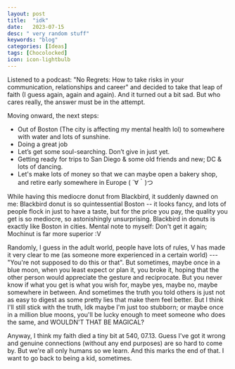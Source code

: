 ```yaml
---
layout: post
title:  "idk"
date:   2023-07-15
desc: " very random stuff"
keywords: "blog"
categories: [Ideas]
tags: [Chocolocked]
icon: icon-lightbulb
---
```


Listened to a podcast: "No Regrets: How to take risks in your communication, relationships and career"
and decided to take that leap of faith (I guess again, again and again). And it turned out a bit sad.
But who cares really, the answer must be in the attempt.

Moving onward, the next steps:

* Out of Boston (The city is affecting my mental health lol) to somewhere with water and lots of sunshine. 
* Doing a great job
* Let’s get some soul-searching. Don’t give in just yet.
* Getting ready for trips to San Diego & some old friends and new; DC & lots of dancing. 
* Let's make lots of money so that we can maybe open a bakery shop, and retire early somewhere in Europe ( ´∀｀)つ

While having this mediocre donut from Blackbird, it suddenly dawned on me: Blackbird donut is so quintessential Boston -- it looks fancy, and lots of people flock in just to have a taste, but for the price you pay, the quality you get is so mediocre, so astonishingly unsurprising. Blackbird in donuts is exactly like Boston in cities. Mental note to myself: Don't get it again; Mochinut is far more superior :V

Randomly, I guess in the adult world, people have lots of rules, V has made it very clear to me (as someone more experienced in a certain world) --- "You're not supposed to do this or that". But sometimes, maybe once in a blue moon, when you least expect or plan it, you broke it, hoping that the other person would appreciate the gesture and reciprocate. But you never know if what you get is what you wish for, maybe yes, maybe no, maybe somewhere in between. And sometimes the truth you told others is just not as easy to digest as some pretty lies that make them feel better. But I think I'll still stick with the truth, Idk maybe I'm just too stubborn; or maybe once in a million blue moons, you'll be lucky enough to meet someone who does the same, and WOULDN'T THAT BE MAGICAL?

Anyway, I think my faith died a tiny bit at 540, 07.13. Guess I've got it wrong and genuine connections (without any end purposes) are so hard to come by. But we're all only humans so we learn. And this marks the end of that. 
I want to go back to being a kid, sometimes. 
